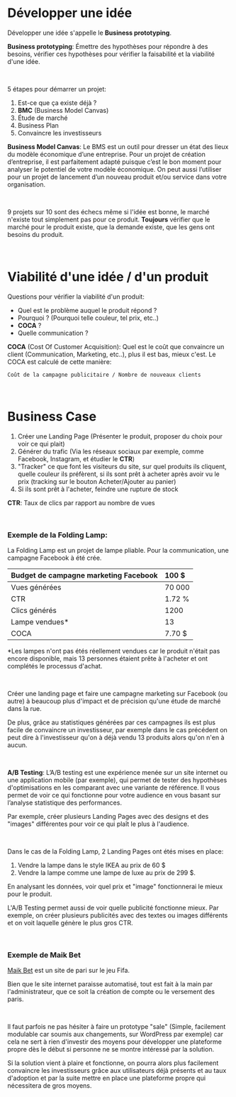 # Développer une idée

Développer une idée s'appelle le __Business prototyping__.

__Business prototyping__: Émettre des hypothèses pour répondre à des besoins, vérifier ces hypothèses pour vérifier la faisabilité et la viabilité d'une idée.

<br>

5 étapes pour démarrer un projet:

1. Est-ce que ça existe déjà ?
2. __BMC__ (Business Model Canvas)
3. Étude de marché
4. Business Plan
5. Convaincre les investisseurs

__Business Model Canvas__: Le BMS est un outil pour dresser un état des lieux du modèle économique d’une entreprise. Pour un projet de création d’entreprise, il est parfaitement adapté puisque c’est le bon moment pour analyser le potentiel de votre modèle économique. On peut aussi l’utiliser pour un projet de lancement d’un nouveau produit et/ou service dans votre organisation.

<br>

9 projets sur 10 sont des échecs même si l'idée est bonne, le marché n'existe tout simplement pas pour ce produit. __Toujours__ vérifier que le marché pour le produit existe, que la demande existe, que les gens ont besoins du produit.

<br>

# Viabilité d'une idée / d'un produit

Questions pour vérifier la viabilité d'un produit:

- Quel est le problème auquel le produit répond ?
- Pourquoi ? (Pourquoi telle couleur, tel prix, etc..)
- __COCA__ ?
- Quelle communication ?

__COCA__ (Cost Of Customer Acquisition): Quel est le coût que convaincre un client (Communication, Marketing, etc..), plus il est bas, mieux c'est.
Le COCA est calculé de cette manière:

` Coût de la campagne publicitaire / Nombre de nouveaux clients `

<br>

# Business Case

1. Créer une Landing Page (Présenter le produit, proposer du choix pour voir ce qui plait)
2. Générer du trafic (Via les réseaux sociaux par exemple, comme Facebook, Instagram, et étudier le __CTR__)
3. "Tracker" ce que font les visiteurs du site, sur quel produits ils cliquent, quelle couleur ils préfèrent, si ils sont prêt à acheter après avoir vu le prix (tracking sur le bouton Acheter/Ajouter au panier)
4. Si ils sont prêt à l'acheter, feindre une rupture de stock

__CTR__: Taux de clics par rapport au nombre de vues

<br>

### Exemple de la Folding Lamp:

La Folding Lamp est un projet de lampe pliable. Pour la communication, une campagne Facebook à été crée.

| Budget de campagne marketing Facebook | 100 $  |
| ------------------------------------- |:------ |
| Vues générées                         | 70 000 |
| CTR                                   | 1.72 % |
| Clics générés                         | 1200   |
| Lampe vendues*                        | 13     |
| COCA                                  | 7.70 $ |

*Les lampes n'ont pas étés réellement vendues car le produit n'était pas encore disponible, mais 13 personnes étaient prête à l'acheter et ont complétés le processus d'achat.

<br>

Créer une landing page et faire une campagne marketing sur Facebook (ou autre) à beaucoup plus d'impact et de précision qu'une étude de marché dans la rue.

De plus, grâce au statistiques générées par ces campagnes ils est plus facile de convaincre un investisseur, par exemple dans le cas précédent on peut dire à l'investisseur qu'on à déjà vendu 13 produits alors qu'on n'en à aucun.

<br>

__A/B Testing__: L’A/B testing est une expérience menée sur un site internet ou une application mobile (par exemple), qui permet de tester des hypothèses d'optimisations en les comparant avec une variante de référence. Il vous permet de voir ce qui fonctionne pour votre audience en vous basant sur l’analyse statistique des performances.

Par exemple, créer plusieurs Landing Pages avec des designs et des "images" différentes pour voir ce qui plaît le plus à l'audience.

<br>

Dans le cas de la Folding Lamp, 2 Landing Pages ont étés mises en place:

1. Vendre la lampe dans le style IKEA au prix de 60 $
2. Vendre la lampe comme une lampe de luxe au prix de 299 $.

En analysant les données, voir quel prix et "image" fonctionnerai le mieux pour le produit.

L'A/B Testing permet aussi de voir quelle publicité fonctionne mieux. Par exemple, on créer plusieurs publicités avec des textes ou images différents et on voit laquelle génère le plus gros CTR.

<br>

### Exemple de Maik Bet

[Maik Bet](http://maik-bet.com/) est un site de pari sur le jeu Fifa.

Bien que le site internet paraisse automatisé, tout est fait à la main par l'administrateur, que ce soit la création de compte ou le versement des paris.

<br>

Il faut parfois ne pas hésiter à faire un prototype "sale" (Simple, facilement modulable car soumis aux changements, sur WordPress par exemple) car cela ne sert à rien d'investir des moyens pour développer une plateforme propre dès le début si personne ne se montre intéressé par la solution.

Si la solution vient à plaire et fonctionne, on pourra alors plus facilement convaincre les investisseurs grâce aux utilisateurs déjà présents et au taux d'adoption et par la suite mettre en place une plateforme propre qui nécessitera de gros moyens.
